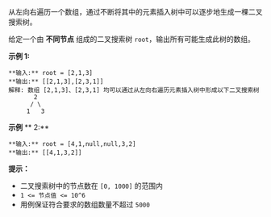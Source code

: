 从左向右遍历一个数组，通过不断将其中的元素插入树中可以逐步地生成一棵二叉搜索树。

给定一个由 **不同节点** 组成的二叉搜索树 `root`，输出所有可能生成此树的数组。



**示例 1:**

    
    
    **输入:** root = [2,1,3]
    **输出:** [[2,1,3],[2,3,1]]
    解释: 数组 [2,1,3]、[2,3,1] 均可以通过从左向右遍历元素插入树中形成以下二叉搜索树
           2 
          / \ 
         1   3
    

**示例** **  2:**

    
    
    **输入:** root = [4,1,null,null,3,2]
    **输出:** [[4,1,3,2]]
    



**提示：**

  * 二叉搜索树中的节点数在 `[0, 1000]` 的范围内
  * `1 <= 节点值 <= 10^6`
  * 用例保证符合要求的数组数量不超过 `5000`

